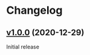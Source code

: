 # Changelog

## [v1.0.0](https://github.com/containeroo/SyncFlaer/tree/v1.0.0) (2020-12-29)

Initial release
